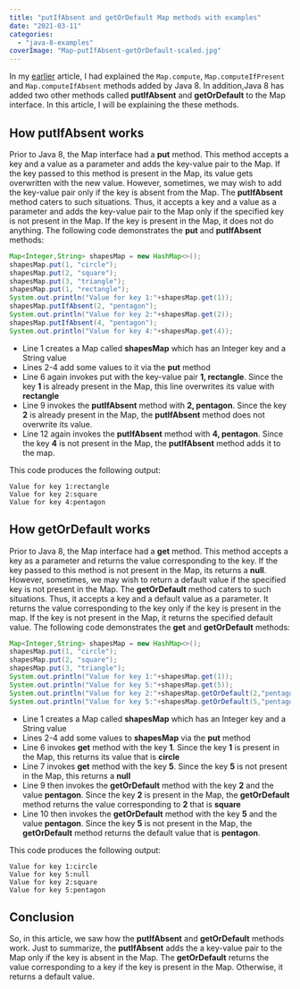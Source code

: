 ```yaml
---
title: "putIfAbsent and getOrDefault Map methods with examples"
date: "2021-03-11"
categories: 
  - "java-8-examples"
coverImage: "Map-putIfAbsent-getOrDefault-scaled.jpg"
---
```


In my [earlier](java-8-map-compute-map-computeifpresent-map-computeifabsent-method-examples.md) article, I had explained the `Map.compute`, `Map.computeIfPresent` and `Map.computeIfAbsent` methods added by Java 8. In addition,Java 8 has added two other methods called **putIfAbsent** and **getOrDefault** to the Map interface. In this article, I will be explaining the these methods. 

## How putIfAbsent works

Prior to Java 8, the Map interface had a **put** method. This method accepts a key and a value as a parameter and adds the key-value pair to the Map. If the key passed to this method is present in the Map, its value gets overwritten with the new value. However, sometimes, we may wish to add the key-value pair only if the key is absent from the Map. The **putIfAbsent** method caters to such situations. Thus, it accepts a key and a value as a parameter and adds the key-value pair to the Map only if the specified key is not present in the Map. If the key is present in the Map, it does not do anything. The following code demonstrates the **put** and **putIfAbsent** methods:

```java
Map<Integer,String> shapesMap = new HashMap<>();
shapesMap.put(1, "circle");
shapesMap.put(2, "square");
shapesMap.put(3, "triangle");
shapesMap.put(1, "rectangle");
System.out.println("Value for key 1:"+shapesMap.get(1));
shapesMap.putIfAbsent(2, "pentagon");
System.out.println("Value for key 2:"+shapesMap.get(2));
shapesMap.putIfAbsent(4, "pentagon");
System.out.println("Value for key 4:"+shapesMap.get(4));
```

- Line 1 creates a Map called **shapesMap** which has an Integer key and a String value
- Lines 2-4 add some values to it via the **put** method
- Line 6 again invokes put with the key-value pair **1, rectangle**. Since the key **1** is already present in the Map, this line overwrites its value with **rectangle**
- Line 9 invokes the **putIfAbsent** method with **2, pentagon**. Since the key **2** is already present in the Map, the **putIfAbsent** method does not overwrite its value.
- Line 12 again invokes the **putIfAbsent** method with **4, pentagon**. Since the key **4** is not present in the Map, the **putIfAbsent** method adds it to the map.

This code produces the following output:

```
Value for key 1:rectangle
Value for key 2:square
Value for key 4:pentagon
```

## How getOrDefault works

Prior to Java 8, the Map interface had a **get** method. This method accepts a key as a parameter and returns the value corresponding to the key. If the key passed to this method is not present in the Map, its returns a **null**. However, sometimes, we may wish to return a default value if the specified key is not present in the Map. The **getOrDefault** method caters to such situations. Thus, it accepts a key and a default value as a parameter. It returns the value corresponding to the key only if the key is present in the map. If the key is not present in the Map, it returns the specified default value. The following code demonstrates the **get** and **getOrDefault** methods:

```java
Map<Integer,String> shapesMap = new HashMap<>();
shapesMap.put(1, "circle");
shapesMap.put(2, "square");
shapesMap.put(3, "triangle");
System.out.println("Value for key 1:"+shapesMap.get(1));
System.out.println("Value for key 5:"+shapesMap.get(5));
System.out.println("Value for key 2:"+shapesMap.getOrDefault(2,"pentagon"));
System.out.println("Value for key 5:"+shapesMap.getOrDefault(5,"pentagon"));
```

- Line 1 creates a Map called **shapesMap** which has an Integer key and a String value
- Lines 2-4 add some values to **shapesMap** via the **put** method
- Line 6 invokes **get** method with the key **1**. Since the key **1** is present in the Map, this returns its value that is **circle**
- Line 7 invokes **get** method with the key **5**. Since the key **5** is not present in the Map, this returns a **null**
- Line 9 then invokes the **getOrDefault** method with the key **2** and the value **pentagon**. Since the key **2** is present in the Map, the **getOrDefault** method returns the value corresponding to **2** that is **square**
- Line 10 then invokes the **getOrDefault** method with the key **5** and the value **pentagon**. Since the key **5** is not present in the Map, the **getOrDefault** method returns the default value that is **pentagon**.

This code produces the following output:

```
Value for key 1:circle
Value for key 5:null
Value for key 2:square
Value for key 5:pentagon
```

## Conclusion

So, in this article, we saw how the **putIfAbsent** and **getOrDefault** methods work. Just to summarize, the **putIfAbsent** adds the a key-value pair to the Map only if the key is absent in the Map. The **getOrDefault** returns the value corresponding to a key if the key is present in the Map. Otherwise, it returns a default value.
